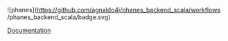 ![phanes](https://github.com/agnaldo4j/phanes_backend_scala/workflows
/phanes_backend_scala/badge.svg)

[Documentation](https://agnaldo4j.github.io/phanes_backend_scala/)

